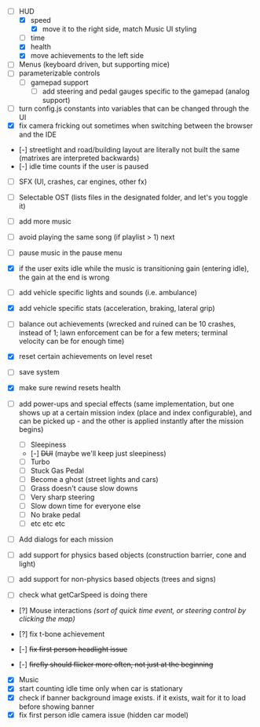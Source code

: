 - [ ] HUD
    - [x] speed
        - [x] move it to the right side, match Music UI styling
    - [ ] time
    - [x] health
    - [x] move achievements to the left side
- [ ] Menus (keyboard driven, but supporting mice)
- [ ] parameterizable controls
    - [ ] gamepad support
        - [ ] add steering and pedal gauges specific to the gamepad (analog support)
- [ ] turn config.js constants into variables that can be changed through the UI
- [x] fix camera fricking out sometimes when switching between the browser and the IDE
- [-] streetlight and road/building layout are literally not built the same (matrixes are interpreted backwards)
- [-] idle time counts if the user is paused

- [ ] SFX (UI, crashes, car engines, other fx)
- [ ] Selectable OST (lists files in the designated folder, and let's you toggle it)
- [ ] add more music
- [ ] avoid playing the same song (if playlist > 1) next
- [ ] pause music in the pause menu
- [x] if the user exits idle while the music is transitioning gain (entering idle), the gain at the end is wrong

- [ ] add vehicle specific lights and sounds (i.e. ambulance)
- [x] add vehicle specific stats (acceleration, braking, lateral grip)
- [ ] balance out achievements (wrecked and ruined can be 10 crashes, instead of 1; lawn enforcement can be for a few meters; terminal velocity can be for enough time)
- [x] reset certain achievements on level reset
- [ ] save system
- [x] make sure rewind resets health

- [ ] add power-ups and special effects (same implementation, but one shows up at a certain mission index (place and index configurable), and can be picked up - and the other is applied instantly after the mission begins)
    - [ ] Sleepiness
    - [-] ~~DUI~~ (maybe we'll keep just sleepiness)
    - [ ] Turbo
    - [ ] Stuck Gas Pedal
    - [ ] Become a ghost (street lights and cars)
    - [ ] Grass doesn't cause slow downs
    - [ ] Very sharp steering
    - [ ] Slow down time for everyone else
    - [ ] No brake pedal
    - [ ] etc etc etc
- [ ] Add dialogs for each mission

- [ ] add support for physics based objects (construction barrier, cone and light)
- [ ] add support for non-physics based objects (trees and signs)

- [ ] check what getCarSpeed is doing there

- [?] Mouse interactions _(sort of quick time event, or steering control by clicking the map)_
- [?] fix t-bone achievement

- [-] ~~fix first person headlight issue~~
- [-] ~~firefly should flicker more often, not just at the beginning~~

- [x] Music
- [x] start counting idle time only when car is stationary
- [x] check if banner background image exists. if it exists, wait for it to load before showing banner
- [x] fix first person idle camera issue (hidden car model)